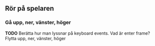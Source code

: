 ## Rör på spelaren

### Gå upp, ner, vänster, höger

**TODO** Berätta hur man lyssnar på keyboard events. Vad är enter frame? Flytta upp, ner, vänster, höger
